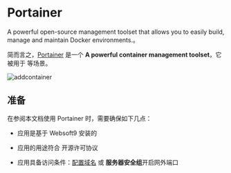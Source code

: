 # Portainer

A powerful open-source management toolset that allows you to easily build, manage and maintain Docker environments.。  

简而言之，[Portainer](https://www.portainer.io/) 是一个 **A powerful container management toolset**，它被用于  等场景。   


![addcontainer](http://libs.websoft9.com/Websoft9/DocsPicture/zh/potainer/portainer-addcontainer-websoft9.png)


## 准备

在参阅本文档使用 Portainer 时，需要确保如下几点：

- 应用是基于 Websoft9 安装的

- 应用的用途符合 [](https://some_license_url) 开源许可协议

- 应用具备访问条件：[配置域名](./guide/appsetdomain) 或 **服务器安全组**开启网外端口